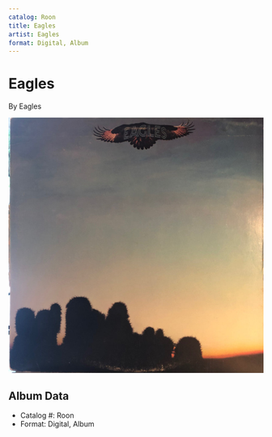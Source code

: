 ```yaml
---
catalog: Roon
title: Eagles
artist: Eagles
format: Digital, Album
---
```


# Eagles

By Eagles

![](../../assets/albumcovers/Eagles-Eagles.png)

## Album Data

- Catalog #: Roon
- Format: Digital, Album

